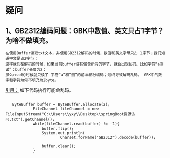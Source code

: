 # 疑问

## 1、GB2312编码问题：GBK中数值、英文只占1字节？为啥不做填充。
    在使用Buffer读取txt文本，并使用GB2312解码的时候，数值和英文字母只占 1字节；我们知道中文是占2字节；  
    这样我们在解码的时候，如果当前buffer没有包含所有的字节，就会出现乱码。比如字符“a测试”；buffer长度为2；  
    那么read的时候就只读了 字符“a”和“测”的前半部分编码；最终导致解码乱码。 GBK中的数字和字符为何不填充为2byte。  
    
[引用：](https://blog.csdn.net/delphiwcdj/article/details/7746446)
如下代码执行可能会乱码。
```aidl

   ByteBuffer buffer = ByteBuffer.allocate(2);
            FileChannel fileChannel = new FileInputStream("C:\\Users\\yxy\\Desktop\\springBoot资源访问.txt").getChannel();
            while(fileChannel.read(buffer) != -1){
                buffer.flip();
                System.out.println(
                        Charset.forName("GB2312").decode(buffer));

                buffer.clear();
            }
```